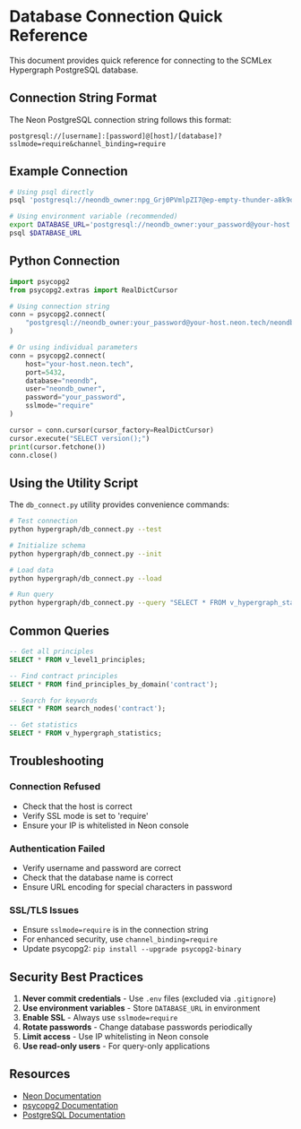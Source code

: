 # Database Connection Quick Reference

This document provides quick reference for connecting to the SCMLex Hypergraph PostgreSQL database.

## Connection String Format

The Neon PostgreSQL connection string follows this format:

```
postgresql://[username]:[password]@[host]/[database]?sslmode=require&channel_binding=require
```

## Example Connection

```bash
# Using psql directly
psql 'postgresql://neondb_owner:npg_Grj0PVmlpZI7@ep-empty-thunder-a8k9q552-pooler.eastus2.azure.neon.tech/neondb?sslmode=require&channel_binding=require'

# Using environment variable (recommended)
export DATABASE_URL='postgresql://neondb_owner:your_password@your-host.neon.tech/neondb?sslmode=require&channel_binding=require'
psql $DATABASE_URL
```

## Python Connection

```python
import psycopg2
from psycopg2.extras import RealDictCursor

# Using connection string
conn = psycopg2.connect(
    "postgresql://neondb_owner:your_password@your-host.neon.tech/neondb?sslmode=require&channel_binding=require"
)

# Or using individual parameters
conn = psycopg2.connect(
    host="your-host.neon.tech",
    port=5432,
    database="neondb",
    user="neondb_owner",
    password="your_password",
    sslmode="require"
)

cursor = conn.cursor(cursor_factory=RealDictCursor)
cursor.execute("SELECT version();")
print(cursor.fetchone())
conn.close()
```

## Using the Utility Script

The `db_connect.py` utility provides convenience commands:

```bash
# Test connection
python hypergraph/db_connect.py --test

# Initialize schema
python hypergraph/db_connect.py --init

# Load data
python hypergraph/db_connect.py --load

# Run query
python hypergraph/db_connect.py --query "SELECT * FROM v_hypergraph_statistics;"
```

## Common Queries

```sql
-- Get all principles
SELECT * FROM v_level1_principles;

-- Find contract principles
SELECT * FROM find_principles_by_domain('contract');

-- Search for keywords
SELECT * FROM search_nodes('contract');

-- Get statistics
SELECT * FROM v_hypergraph_statistics;
```

## Troubleshooting

### Connection Refused
- Check that the host is correct
- Verify SSL mode is set to 'require'
- Ensure your IP is whitelisted in Neon console

### Authentication Failed
- Verify username and password are correct
- Check that the database name is correct
- Ensure URL encoding for special characters in password

### SSL/TLS Issues
- Ensure `sslmode=require` is in the connection string
- For enhanced security, use `channel_binding=require`
- Update psycopg2: `pip install --upgrade psycopg2-binary`

## Security Best Practices

1. **Never commit credentials** - Use `.env` files (excluded via `.gitignore`)
2. **Use environment variables** - Store `DATABASE_URL` in environment
3. **Enable SSL** - Always use `sslmode=require`
4. **Rotate passwords** - Change database passwords periodically
5. **Limit access** - Use IP whitelisting in Neon console
6. **Use read-only users** - For query-only applications

## Resources

- [Neon Documentation](https://neon.tech/docs)
- [psycopg2 Documentation](https://www.psycopg.org/docs/)
- [PostgreSQL Documentation](https://www.postgresql.org/docs/)
